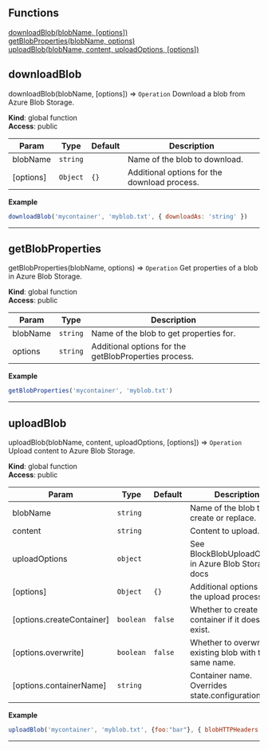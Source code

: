 ## Functions

<dl>
<dt>
    <a href="#">downloadBlob(blobName, [options])</a></dt>
<dt>
    <a href="#">getBlobProperties(blobName, options)</a></dt>
<dt>
    <a href="#">uploadBlob(blobName, content, uploadOptions, [options])</a></dt>
</dl>


## downloadBlob

downloadBlob(blobName, [options]) ⇒ <code>Operation</code>
Download a blob from Azure Blob Storage.

**Kind**: global function  
**Access**: public  

| Param | Type | Default | Description |
| --- | --- | --- | --- |
| blobName | <code>string</code> |  | Name of the blob to download. |
| [options] | <code>Object</code> | <code>{}</code> | Additional options for the download process. |

**Example**  
```js
downloadBlob('mycontainer', 'myblob.txt', { downloadAs: 'string' })
```

* * *

## getBlobProperties

getBlobProperties(blobName, options) ⇒ <code>Operation</code>
Get properties of a blob in Azure Blob Storage.

**Kind**: global function  
**Access**: public  

| Param | Type | Description |
| --- | --- | --- |
| blobName | <code>string</code> | Name of the blob to get properties for. |
| options | <code>string</code> | Additional options for the getBlobProperties process. |

**Example**  
```js
getBlobProperties('mycontainer', 'myblob.txt')
```

* * *

## uploadBlob

uploadBlob(blobName, content, uploadOptions, [options]) ⇒ <code>Operation</code>
Upload content to Azure Blob Storage.

**Kind**: global function  
**Access**: public  

| Param | Type | Default | Description |
| --- | --- | --- | --- |
| blobName | <code>string</code> |  | Name of the blob to create or replace. |
| content | <code>string</code> |  | Content to upload. |
| uploadOptions | <code>object</code> |  | See BlockBlobUploadOptions in Azure Blob Storage docs |
| [options] | <code>Object</code> | <code>{}</code> | Additional options for the upload process. |
| [options.createContainer] | <code>boolean</code> | <code>false</code> | Whether to create the container if it doesn't exist. |
| [options.overwrite] | <code>boolean</code> | <code>false</code> | Whether to overwrite an existing blob with the same name. |
| [options.containerName] | <code>string</code> |  | Container name. Overrides state.configuration. |

**Example**  
```js
uploadBlob('mycontainer', 'myblob.txt', {foo:"bar"}, { blobHTTPHeaders: { blobContentType: 'application/json' } })
```

* * *

